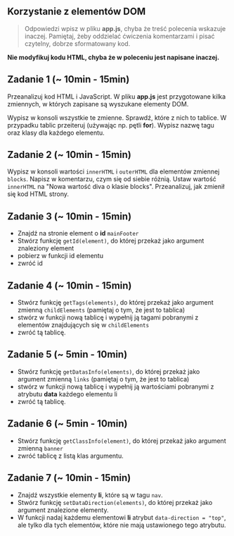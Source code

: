 ## Korzystanie z elementów DOM

> Odpowiedzi wpisz w pliku **app.js**, chyba że treść polecenia wskazuje inaczej.
Pamiętaj, żeby oddzielać ćwiczenia komentarzami i pisać czytelny, dobrze sformatowany kod.

**Nie modyfikuj kodu HTML, chyba że w poleceniu jest napisane inaczej.**

## Zadanie 1 (~ 10min - 15min)
Przeanalizuj kod HTML i JavaScript. W pliku **app.js** jest przygotowane kilka zmiennych, w których zapisane są
wyszukane elementy DOM.

Wypisz w konsoli wszystkie te zmienne. Sprawdź, które z nich to tablice.
W przypadku tablic przeiteruj (używając np. pętli **for**). Wypisz nazwę tagu oraz klasy dla każdego elementu.

## Zadanie 2 (~ 10min - 15min)
Wypisz w konsoli wartości ```innerHTML``` i ```outerHTML``` dla elementów zmiennej ```blocks```. Napisz w komentarzu, czym się od siebie różnią.
Ustaw wartość ```innerHTML``` na "Nowa wartość diva o klasie blocks". Przeanalizuj, jak zmienił się kod HTML strony.

## Zadanie 3 (~ 10min - 15min)

* Znajdź na stronie element o **id**  ```mainFooter```
* Stwórz funkcję ```getId(element)```, do której przekaż jako argument znaleziony element
* pobierz w funkcji id elementu
* zwróć id


## Zadanie 4 (~ 10min - 15min)

* Stwórz funkcję ```getTags(elements)```, do której przekaż jako argument zmienną ```childElements``` (pamiętaj o tym, że jest to tablica)
* stwórz w funkcji nową tablicę i wypełnij ją tagami pobranymi z elementów znajdujących się w ```childElements```
* zwróć tą tablicę.

## Zadanie 5 (~ 5min - 10min)

* Stwórz funkcję ```getDatasInfo(elements)```, do której przekaż jako argument zmienną ```links``` (pamiętaj o tym, że jest to tablica)
* stwórz w funkcji nową tablicę i wypełnij ją wartościami pobranymi z atrybutu **data** każdego elementu li
* zwróć tą tablicę.


## Zadanie 6 (~ 5min - 10min)

* Stwórz funkcję ```getClassInfo(element)```, do której przekaż jako argument zmienną ```banner```
*  zwróć tablicę z listą klas argumentu.


## Zadanie 7 (~ 10min - 15min)
* Znajdź wszystkie elementy **li**, które są w tagu ```nav```.
* Stwórz funkcję ```setDataDirection(elements)```, do której przekaż jako argument znalezione elementy.
* W funkcji nadaj każdemu elementowi **li** atrybut ```data-direction = "top"```, ale tylko dla tych elementów, które nie mają ustawionego tego atrybutu.

